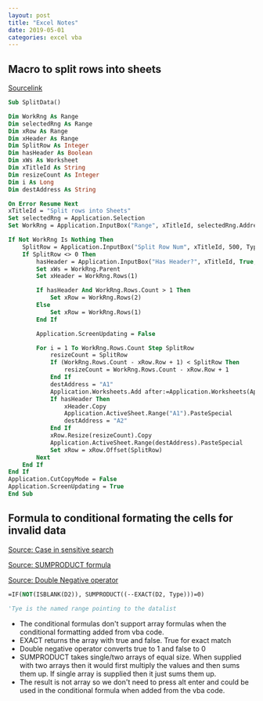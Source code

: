 ```yaml
---
layout: post
title: "Excel Notes"
date: 2019-05-01
categories: excel vba
---
```


## Macro to split rows into sheets

[Sourcelink](https://www.extendoffice.com/documents/excel/1175-excel-split-rows-into-multiple-worksheets.html#a1)

```vb
Sub SplitData()

Dim WorkRng As Range
Dim selectedRng As Range
Dim xRow As Range
Dim xHeader As Range
Dim SplitRow As Integer
Dim hasHeader As Boolean
Dim xWs As Worksheet
Dim xTitleId As String
Dim resizeCount As Integer
Dim i As Long
Dim destAddress As String

On Error Resume Next
xTitleId = "Split rows into Sheets"
Set selectedRng = Application.Selection
Set WorkRng = Application.InputBox("Range", xTitleId, selectedRng.Address, Type:=8)

If Not WorkRng Is Nothing Then
    SplitRow = Application.InputBox("Split Row Num", xTitleId, 500, Type:=1)
    If SplitRow <> 0 Then
        hasHeader = Application.InputBox("Has Header?", xTitleId, True, Type:=4)
        Set xWs = WorkRng.Parent
        Set xHeader = WorkRng.Rows(1)

        If hasHeader And WorkRng.Rows.Count > 1 Then
            Set xRow = WorkRng.Rows(2)
        Else
            Set xRow = WorkRng.Rows(1)
        End If

        Application.ScreenUpdating = False

        For i = 1 To WorkRng.Rows.Count Step SplitRow
            resizeCount = SplitRow
            If (WorkRng.Rows.Count - xRow.Row + 1) < SplitRow Then
                resizeCount = WorkRng.Rows.Count - xRow.Row + 1
            End If
            destAddress = "A1"
            Application.Worksheets.Add after:=Application.Worksheets(Application.Worksheets.Count)
            If hasHeader Then
                xHeader.Copy
                Application.ActiveSheet.Range("A1").PasteSpecial
                destAddress = "A2"
            End If
            xRow.Resize(resizeCount).Copy
            Application.ActiveSheet.Range(destAddress).PasteSpecial
            Set xRow = xRow.Offset(SplitRow)
        Next
    End If
End If
Application.CutCopyMode = False
Application.ScreenUpdating = True
End Sub
```

## Formula to conditional formating the cells for invalid data

[Source: Case in sensitive search](https://exceljet.net/formula/case-sensitive-match)

[Source: SUMPRODUCT formula](https://exceljet.net/excel-functions/excel-sumproduct-function)

[Source: Double Negative operator](https://exceljet.net/the-double-negative-in-excel-formulas)

```vb
=IF(NOT(ISBLANK(D2)), SUMPRODUCT((--EXACT(D2, Type)))=0)

'Tye is the named range pointing to the datalist
```

- The conditional formulas don't support array formulas when the conditional formatting added from vba code.
- EXACT returns the array with true and false. True for exact match
- Double negative operator converts true to 1 and false to 0
- SUMPRODUCT takes single/two arrays of equal size. When supplied with two arrays then it would first multiply the values and then sums them up. If single array is supplied then it just sums them up.
- The result is not array so we don't need to press alt enter and could be used in the conditional formula when added from the vba code.
